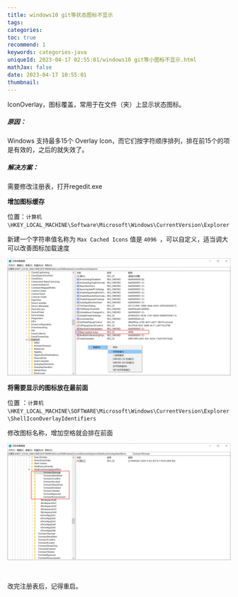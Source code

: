 ```yaml
---
title: windows10 git等状态图标不显示
tags: 
categories: 
toc: true
recommend: 1
keywords: categories-java
uniqueId: 2023-04-17 02:55:01/windows10 git等小图标不显示.html
mathJax: false
date: 2023-04-17 10:55:01
thumbnail:
---
```

IconOverlay，图标覆盖，常用于在文件（夹）上显示状态图标。

<!-- more -->

##### 原因：


Windows 支持最多15个 Overlay Icon，而它们按字符顺序排列，排在前15个的项是有效的，之后的就失效了。

##### 解决方案：

需要修改注册表，打开regedit.exe

**增加图标缓存**

位置：`计算机\HKEY_LOCAL_MACHINE\Software\Microsoft\Windows\CurrentVersion\Explorer`

新建一个字符串值名称为 `Max Cached Icons` 值是 `4096 `，可以自定义，适当调大可以改善图标加载速度

![image-20230417112506303](..\img\image-20230417112506303.png)

**将需要显示的图标放在最前面**

位置 ：`计算机\HKEY_LOCAL_MACHINE\SOFTWARE\Microsoft\Windows\CurrentVersion\Explorer\ShellIconOverlayIdentifiers`

修改图标名称，增加空格就会排在前面

![image-20230417112046010](..\img\image-20230417112046010.png)

</br>

改完注册表后，记得重启。
